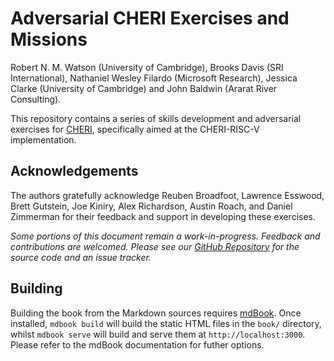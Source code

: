 <!-- ANCHOR: cover -->

# Adversarial CHERI Exercises and Missions

Robert N. M. Watson (University of Cambridge),
Brooks Davis (SRI International),
Nathaniel Wesley Filardo (Microsoft Research),
Jessica Clarke (University of Cambridge) and
John Baldwin (Ararat River Consulting).

This repository contains a series of skills development and adversarial
exercises for [CHERI](http://cheri-cpu.org), specifically aimed at the
CHERI-RISC-V implementation.

## Acknowledgements

The authors gratefully acknowledge Reuben Broadfoot, Lawrence Esswood, Brett
Gutstein, Joe Kiniry, Alex Richardson, Austin Roach, and Daniel Zimmerman for
their feedback and support in developing these exercises.

*Some portions of this document remain a work-in-progress.  Feedback and
contributions are welcomed.  Please see our [GitHub
Repository](https://github.com/CTSRD-CHERI/cheri-exercises) for the source
code and an issue tracker.*

<!-- ANCHOR_END: cover -->

## Building

Building the book from the Markdown sources requires
[mdBook](https://github.com/rust-lang/mdBook). Once installed, `mdbook build`
will build the static HTML files in the `book/` directory, whilst `mdbook
serve` will build and serve them at `http://localhost:3000`. Please refer to
the mdBook documentation for futher options.
